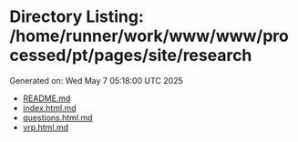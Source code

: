 # Directory Listing: /home/runner/work/www/www/processed/pt/pages/site/research
Generated on: Wed May  7 05:18:00 UTC 2025

- [README.md](README.md)
- [index.html.md](index.html.md)
- [questions.html.md](questions.html.md)
- [vrp.html.md](vrp.html.md)
